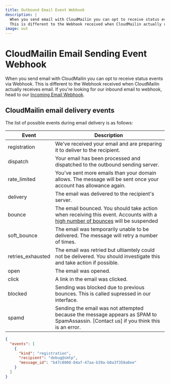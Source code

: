 ```yaml
---
title: Outbound Email Event Webhook
description: |
  When you send email with CloudMailin you can opt to receive status events via Webhook.
  This is different to the Webhook received when CloudMailin actually receives email.
image: out
---
```


# CloudMailin Email Sending Event Webhook

When you send email with CloudMailin you can opt to receive status events via
Webhook. This is different to the Webhook received when CloudMailin actually
receives email. If you're looking for our inbound email to webhook, head to our
[Incoming Email Webhook](/getting_started/).

## CloudMailin email delivery events

The list of possible events during email delivery is as follows:

| Event             | Description   |
|-------------------|---------------|
| registration      | We've received your email and are preparing it to deliver to the recipient.
| dispatch          | Your email has been processed and dispatched to the outbound sending server.
| rate_limited      | You've sent more emails than your domain allows. The message will be sent once your account has allowance again.
| delivery          | The email was delivered to the recipient's server.
| bounce            | The email bounced. You should take action when receiving this event. Accounts with a [high number of bounces] will be suspended
| soft_bounce       | The email was temporarily unable to be delivered. The message will retry a number of times.
| retries_exhausted | The email was retried but ultiamtely could not be delivered. You should investigate this and take action if possible.
| open              | The email was opened.
| click             | A link in the email was clicked.
| blocked           | Sending was blocked due to previous bounces. This is called supressed in our interface.
| spamd             | Sending the email was not attempted because the message appears as SPAM to SpamAssassin. [Contact us] if you think this is an error.

[high number of bounces]: /outbound/#limitations

```json
{
  "events": [
    {
      "kind": "registration",
      "recipient": "debug@smtp",
      "message_id": "b47c8008-84af-47aa-b39a-b0a3f358a0ee"
    }
  ]
}
```



<!--
registration: 0,
dispatch: 1,
rate_limit: 3,
dispatch_bounce: 5,
dispatch_soft_bounce: 6,
delivery: 10,
bounce: 11,
soft_bounce: 12,
open: 20,
click: 21,
read: 22,
complaint: 30,
retries_exhausted: 40,
blocked: 50,
auto_reply: 60,
process: 1000,
spamd: 1001
-->
